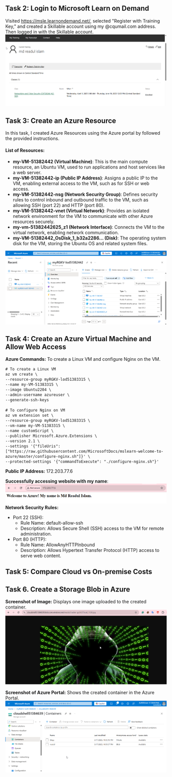 
## Task 2: Login to Microsoft Learn on Demand
Visited https://msle.learnondemand.net/, selected "Register with Training Key," and created a Skillable account using my @cqumail.com address. Then logged in with the Skillable account.
![login_microsoft_learn_on_demand](images/week8-task2_login_microsoft_learn_on_demand.png)

## Task 3: Create an Azure Resource
In this task, I created Azure Resources using the Azure portal by followed the provided instructions.

#### List of Resources:
- **my-VM-51382442 (Virtual Machine)**: This is the main compute resource, an Ubuntu VM, used to run applications and host services like a web server.
- **my-VM-51382442-ip (Public IP Address)**: Assigns a public IP to the VM, enabling external access to the VM, such as for SSH or web access.
- **my-VM-51382442-nsg (Network Security Group)**: Defines security rules to control inbound and outbound traffic to the VM, such as allowing SSH (port 22) and HTTP (port 80).
- **my-VM-51382442-vnet (Virtual Network)**: Provides an isolated network environment for the VM to communicate with other Azure resources securely.
- **my-vm-51382442625_z1 (Network Interface)**: Connects the VM to the virtual network, enabling network communication.
- **my-VM-51382442_OsDisk_1_b32a2286... (Disk)**: The operating system disk for the VM, storing the Ubuntu OS and related system files.

![list_of_resources](images/week8-task3_list_of_resources.png)

## Task 4: Create an Azure Virtual Machine and Allow Web Access
**Azure Commands:** To create a Linux VM and configure Nginx on the VM.
```
# To create a Linux VM
az vm create \
--resource-group myRGKV-lod51383315 \
--name my-VM-51383315 \
--image Ubuntu2204 \
--admin-username azureuser \
--generate-ssh-keys

# To configure Nginx on VM
az vm extension set \
--resource-group myRGKV-lod51383315 \
--vm-name my-VM-51383315 \
--name customScript \
--publisher Microsoft.Azure.Extensions \
--version 2.1 \
--settings '{"fileUris":["https://raw.githubusercontent.com/MicrosoftDocs/mslearn-welcome-to-azure/master/configure-nginx.sh"]}' \
--protected-settings '{"commandToExecute": "./configure-nginx.sh"}'
```
**Public IP Address:** 172.203.77.6

**Successfully accessing website with my name**:
![created_resource](images/week8-task4-accessing_web.png)
**Network Security Rules:**
- Port 22 (SSH):
  - Rule Name: default-allow-ssh
  - Description: Allows Secure Shell (SSH) access to the VM for remote administration.
- Port 80 (HTTP):
  - Rule Name: AllowAnyHTTPInbound
  - Description: Allows Hypertext Transfer Protocol (HTTP) access to serve web content.
  
## Task 5: Compare Cloud vs On-premise Costs


## Task 6. Create a Storage Blob in Azure
**Screenshot of Image:** Displays one image uploaded to the created container.
![an_image](images/week8-task6_image.png)

**Screenshot of Azure Portal:** Shows the created container in the Azure Portal.
![container](images/week8-task6_container.png)

